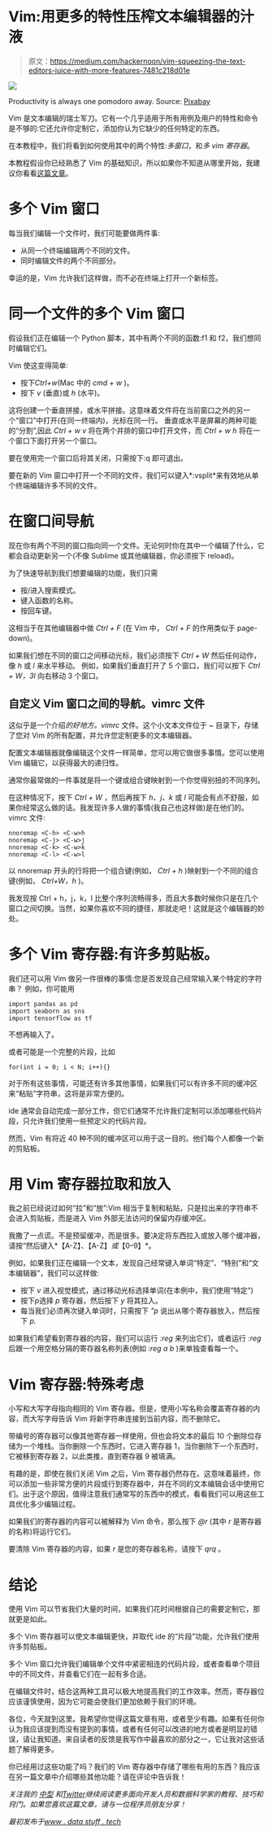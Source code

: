 # Vim:用更多的特性压榨文本编辑器的汁液

> 原文：<https://medium.com/hackernoon/vim-squeezing-the-text-editors-juice-with-more-features-7481c218d01e>

![](img/4fa1a69dd5bd100abab1c1cb554bc6d7.png)

Productivity is always one pomodoro away. Source: [Pixabay](https://pixabay.com/en/tomatoes-vegetables-red-food-5356/)

Vim 是文本编辑的瑞士军刀。它有一个几乎适用于所有用例及用户的特性和命令是不够的:它还允许你定制它，添加你认为它缺少的任何特定的东西。

在本教程中，我们将看到如何使用其中的两个特性:*多窗口*，和*多 vim 寄存器*。

本教程假设你已经熟悉了 Vim 的基础知识，所以如果你不知道从哪里开始，我建议你看看[这篇文章](http://www.dataden.tech/programming/vim-text-editor-first-steps-productivity/)。

# 多个 Vim 窗口

每当我们编辑一个文件时，我们可能要做两件事:

*   从同一个终端编辑两个不同的文件。
*   同时编辑文件的两个不同部分。

幸运的是，Vim 允许我们这样做，而不必在终端上打开一个新标签。

# 同一个文件的多个 Vim 窗口

假设我们正在编辑一个 Python 脚本，其中有两个不同的函数:f1 和 f2，我们想同时编辑它们。

Vim 使这变得简单:

*   按下*Ctrl+w*(Mac 中的 *cmd + w* )。
*   按下 *v* (垂直)或 *h* (水平)。

这将创建一个垂直拼接，或水平拼接。这意味着文件将在当前窗口之外的另一个“窗口”中打开(在同一终端内)，光标在同一行。
垂直或水平是屏幕的两种可能的“分割”,因此 *Ctrl + w v* 将在两个并排的窗口中打开文件，而 *Ctrl + w h* 将在一个窗口下面打开另一个窗口。

要在使用完一个窗口后将其关闭，只需按下:q 即可退出。

要在新的 Vim 窗口中打开一个不同的文件，我们可以键入*:vsplit<filename>*来有效地从单个终端编辑许多不同的文件。

# 在窗口间导航

现在你有两个不同的窗口指向同一个文件。无论何时你在其中一个编辑了什么，它都会自动更新另一个(不像 Sublime 或其他编辑器，你必须按下 reload)。

为了快速导航到我们想要编辑的功能，我们只需

*   按/进入搜索模式。
*   键入函数的名称。
*   按回车键。

这相当于在其他编辑器中做 *Ctrl + F* (在 Vim 中， *Ctrl + F* 的作用类似于 page-down)。

如果我们想在不同的窗口之间移动光标，我们必须按下 *Ctrl + W* 然后任何动作，像 *h* 或 *l* 来水平移动。
例如，如果我们垂直打开了 5 个窗口，我们可以按下 *Ctrl + W，3l* 向右移动 3 个窗口。

## 自定义 Vim 窗口之间的导航。vimrc 文件

这似乎是一个介绍*的好地方。vimrc* 文件。这个小文本文件位于 *~* 目录下，存储了您对 Vim 的所有配置，并允许您定制更多的文本编辑器。

配置文本编辑器就像编辑这个文件一样简单，您可以用它做很多事情。您可以使用 Vim 编辑它，以获得最大的递归性。

通常你最常做的一件事就是将一个键或组合键映射到一个你觉得别扭的不同序列。

在这种情况下，按下 *Ctrl + W* ，然后再按下 *h、j、k* 或 *l* 可能会有点不舒服，如果你经常这么做的话。我发现许多人做的事情(我自己也这样做)是在他们的。vimrc 文件:

```
nnoremap <C-h> <C-w>h
nnoremap <C-j> <C-w>j
nnoremap <C-k> <C-w>k
nnoremap <C-l> <C-w>l
```

以 nnoremap 开头的行将把一个组合键(例如， *Ctrl + h* )映射到一个不同的组合键(例如， *Ctrl+W，h* )。

我发现按 Ctrl + h，j，k，l 比整个序列流畅得多，而且大多数时候你只是在几个窗口之间切换。当然，如果你喜欢不同的捷径，那就走吧！这就是这个编辑器的妙处。

# 多个 Vim 寄存器:有许多剪贴板。

我们还可以用 Vim 做另一件很棒的事情:您是否发现自己经常输入某个特定的字符串？
例如，你可能用

```
import pandas as pd
import seaborn as sns
import tensorflow as tf
```

不想再输入了。

或者可能是一个完整的片段，比如

```
for(int i = 0; i < N; i++){}
```

对于所有这些事情，可能还有许多其他事情，如果我们可以有许多不同的缓冲区来“粘贴”字符串，这将是非常方便的。

ide 通常会自动完成一部分工作，但它们通常不允许我们定制可以添加哪些代码片段，只允许我们使用一些预定义的代码片段。

然而，Vim 有将近 40 种不同的缓冲区可以用于这一目的。他们每个人都像一个新的剪贴板。

# 用 Vim 寄存器拉取和放入

我之前已经说过如何“拉”和“放”:Vim 相当于复制和粘贴，只是拉出来的字符串不会进入剪贴板，而是进入 Vim 外部无法访问的保留内存缓冲区。

我撒了一点谎。不是预留缓冲，而是很多。要决定将东西拉入或放入哪个缓冲器，请按“然后键入*【A-Z】、【A-Z】*或*【0–9】*。

例如，如果我们正在编辑一个文本，发现自己经常键入单词“特定”、“特别”和“文本编辑器”，我们可以这样做:

*   按下 *v* 进入视觉模式，通过移动光标选择单词(在本例中，我们使用“特定”)
*   按下*p*选择 *p* 寄存器，然后按下 *y* 将其拉入。
*   每当我们必须再次键入单词时，只需按下 *"p* 说出从哪个寄存器放入，然后按下 *p.*

如果我们希望看到寄存器的内容，我们可以运行 *:reg* 来列出它们，或者运行 *:reg* 后跟一个用空格分隔的寄存器名称列表(例如 *:reg a b* )来单独查看每一个。

# Vim 寄存器:特殊考虑

小写和大写字母指向相同的 Vim 寄存器。但是，使用小写名称会覆盖寄存器的内容，而大写字母告诉 Vim 将新字符串连接到当前内容，而不删除它。

带编号的寄存器可以像其他寄存器一样使用，但也会将文本的最后 10 个删除位存储为一个堆栈。当你删除一个东西时，它进入寄存器 1，当你删除下一个东西时，它被移到寄存器 2，以此类推，直到寄存器 9 被填满。

有趣的是，即使在我们关闭 Vim 之后，Vim 寄存器仍然存在。这意味着最终，你可以添加一些非常方便的片段或行到寄存器中，并在不同的文本编辑会话中使用它们。出于这个原因，值得注意我们通常写的东西中的模式，看看我们可以用这些工具优化多少编辑过程。

如果我们的寄存器的内容可以被解释为 Vim 命令，那么按下 *@r* (其中 *r* 是寄存器的名称)将运行它们。

要清除 Vim 寄存器的内容，如果 *r* 是您的寄存器名称，请按下 *qrq* 。

# 结论

使用 Vim 可以节省我们大量的时间，如果我们花时间根据自己的需要定制它，那就更是如此。

多个 Vim 寄存器可以使文本编辑更快，并取代 ide 的“片段”功能，允许我们使用许多剪贴板。

多个 Vim 窗口允许我们编辑单个文件中紧密相连的代码片段，或者查看单个项目中的不同文件，并查看它们在一起有多合适。

在编辑文件时，结合这两种工具可以极大地提高我们的工作效率。然而，寄存器位应该谨慎使用，因为它可能会使我们更加依赖于我们的环境。

各位，今天就到这里。我希望你觉得这篇文章有用，或者至少有趣。如果有任何你认为我应该提到而没有提到的事情，或者有任何可以改进的地方或者是明显的错误，请让我知道。来自读者的反馈是我写作中最喜欢的部分之一，它让我对这些话题了解得更多。

你已经用过这些功能了吗？我们的 Vim 寄存器中存储了哪些有用的东西？我应该在另一篇文章中介绍哪些其他功能？请在评论中告诉我！

*关注我的* [*中型*](http://www.medium.com/@strikingloo) *和*[*Twitter*](http://twitter.com/strikingloo)*继续阅读更多面向开发人员和数据科学家的教程、技巧和窍门。如果您喜欢这篇文章，请与一位程序员朋友分享！*

*最初发布于*[*www . data stuff . tech*](http://www.datastuff.tech/programming/vim-squeezing-text-editors-juice-with-more-features/)